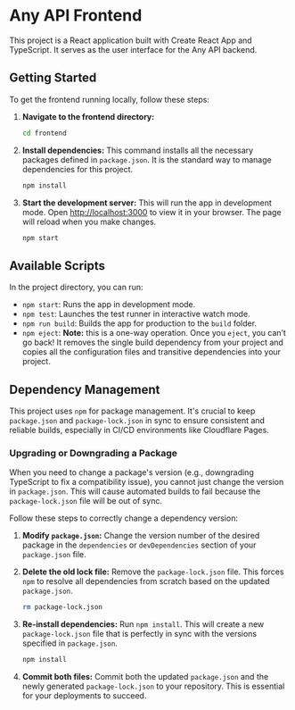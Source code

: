 # Any API Frontend

This project is a React application built with Create React App and TypeScript. It serves as the user interface for the Any API backend.

## Getting Started

To get the frontend running locally, follow these steps:

1.  **Navigate to the frontend directory:**
    ```bash
    cd frontend
    ```

2.  **Install dependencies:**
    This command installs all the necessary packages defined in `package.json`. It is the standard way to manage dependencies for this project.
    ```bash
    npm install
    ```

3.  **Start the development server:**
    This will run the app in development mode. Open [http://localhost:3000](http://localhost:3000) to view it in your browser. The page will reload when you make changes.
    ```bash
    npm start
    ```

## Available Scripts

In the project directory, you can run:

-   `npm start`: Runs the app in development mode.
-   `npm test`: Launches the test runner in interactive watch mode.
-   `npm run build`: Builds the app for production to the `build` folder.
-   `npm eject`: **Note:** this is a one-way operation. Once you `eject`, you can’t go back! It removes the single build dependency from your project and copies all the configuration files and transitive dependencies into your project.

## Dependency Management

This project uses `npm` for package management. It's crucial to keep `package.json` and `package-lock.json` in sync to ensure consistent and reliable builds, especially in CI/CD environments like Cloudflare Pages.

### Upgrading or Downgrading a Package

When you need to change a package's version (e.g., downgrading TypeScript to fix a compatibility issue), you cannot just change the version in `package.json`. This will cause automated builds to fail because the `package-lock.json` file will be out of sync.

Follow these steps to correctly change a dependency version:

1.  **Modify `package.json`:**
    Change the version number of the desired package in the `dependencies` or `devDependencies` section of your `package.json` file.

2.  **Delete the old lock file:**
    Remove the `package-lock.json` file. This forces `npm` to resolve all dependencies from scratch based on the updated `package.json`.
    ```bash
    rm package-lock.json
    ```

3.  **Re-install dependencies:**
    Run `npm install`. This will create a new `package-lock.json` file that is perfectly in sync with the versions specified in `package.json`.
    ```bash
    npm install
    ```

4.  **Commit both files:**
    Commit both the updated `package.json` and the newly generated `package-lock.json` to your repository. This is essential for your deployments to succeed.
